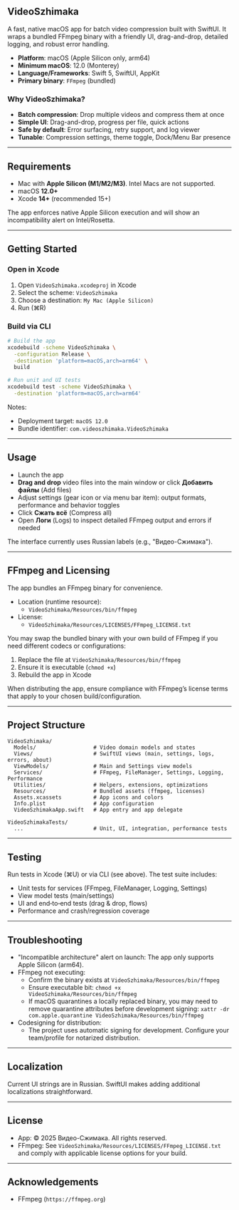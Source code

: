 ## VideoSzhimaka

A fast, native macOS app for batch video compression built with SwiftUI. It wraps a bundled FFmpeg binary with a friendly UI, drag-and-drop, detailed logging, and robust error handling.

- **Platform**: macOS (Apple Silicon only, arm64)
- **Minimum macOS**: 12.0 (Monterey)
- **Language/Frameworks**: Swift 5, SwiftUI, AppKit
- **Primary binary**: `FFmpeg` (bundled)

### Why VideoSzhimaka?
- **Batch compression**: Drop multiple videos and compress them at once
- **Simple UI**: Drag-and-drop, progress per file, quick actions
- **Safe by default**: Error surfacing, retry support, and log viewer
- **Tunable**: Compression settings, theme toggle, Dock/Menu Bar presence

---

## Requirements
- Mac with **Apple Silicon (M1/M2/M3)**. Intel Macs are not supported.
- macOS **12.0+**
- Xcode **14+** (recommended 15+)

The app enforces native Apple Silicon execution and will show an incompatibility alert on Intel/Rosetta.

---

## Getting Started

### Open in Xcode
1. Open `VideoSzhimaka.xcodeproj` in Xcode
2. Select the scheme: `VideoSzhimaka`
3. Choose a destination: `My Mac (Apple Silicon)`
4. Run (⌘R)

### Build via CLI
```bash
# Build the app
xcodebuild -scheme VideoSzhimaka \
  -configuration Release \
  -destination 'platform=macOS,arch=arm64' \
  build

# Run unit and UI tests
xcodebuild test -scheme VideoSzhimaka \
  -destination 'platform=macOS,arch=arm64'
```

Notes:
- Deployment target: `macOS 12.0`
- Bundle identifier: `com.videoszhimaka.VideoSzhimaka`

---

## Usage
- Launch the app
- **Drag and drop** video files into the main window or click **Добавить файлы** (Add files)
- Adjust settings (gear icon or via menu bar item): output formats, performance and behavior toggles
- Click **Сжать всё** (Compress all)
- Open **Логи** (Logs) to inspect detailed FFmpeg output and errors if needed

The interface currently uses Russian labels (e.g., "Видео-Сжимака").

---

## FFmpeg and Licensing
The app bundles an FFmpeg binary for convenience.

- Location (runtime resource):
  - `VideoSzhimaka/Resources/bin/ffmpeg`
- License:
  - `VideoSzhimaka/Resources/LICENSES/FFmpeg_LICENSE.txt`

You may swap the bundled binary with your own build of FFmpeg if you need different codecs or configurations:
1. Replace the file at `VideoSzhimaka/Resources/bin/ffmpeg`
2. Ensure it is executable (`chmod +x`)
3. Rebuild the app in Xcode

When distributing the app, ensure compliance with FFmpeg’s license terms that apply to your chosen build/configuration.

---

## Project Structure
```
VideoSzhimaka/
  Models/                  # Video domain models and states
  Views/                   # SwiftUI views (main, settings, logs, errors, about)
  ViewModels/              # Main and Settings view models
  Services/                # FFmpeg, FileManager, Settings, Logging, Performance
  Utilities/               # Helpers, extensions, optimizations
  Resources/               # Bundled assets (ffmpeg, licenses)
  Assets.xcassets          # App icons and colors
  Info.plist               # App configuration
  VideoSzhimakaApp.swift   # App entry and app delegate

VideoSzhimakaTests/
  ...                      # Unit, UI, integration, performance tests
```

---

## Testing
Run tests in Xcode (⌘U) or via CLI (see above). The test suite includes:
- Unit tests for services (FFmpeg, FileManager, Logging, Settings)
- View model tests (main/settings)
- UI and end‑to‑end tests (drag & drop, flows)
- Performance and crash/regression coverage

---

## Troubleshooting
- "Incompatible architecture" alert on launch: The app only supports Apple Silicon (arm64).
- FFmpeg not executing:
  - Confirm the binary exists at `VideoSzhimaka/Resources/bin/ffmpeg`
  - Ensure executable bit: `chmod +x VideoSzhimaka/Resources/bin/ffmpeg`
  - If macOS quarantines a locally replaced binary, you may need to remove quarantine attributes before development signing: `xattr -dr com.apple.quarantine VideoSzhimaka/Resources/bin/ffmpeg`
- Codesigning for distribution:
  - The project uses automatic signing for development. Configure your team/profile for notarized distribution.

---

## Localization
Current UI strings are in Russian. SwiftUI makes adding additional localizations straightforward.

---

## License
- App: © 2025 Видео-Сжимака. All rights reserved.
- FFmpeg: See `VideoSzhimaka/Resources/LICENSES/FFmpeg_LICENSE.txt` and comply with applicable license options for your build.

---

## Acknowledgements
- FFmpeg (`https://ffmpeg.org`)
